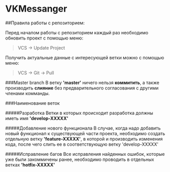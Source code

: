 # VKMessanger

##Правила работы с репозиторием:

Перед началом работы с репозиторием каждый раз необходимо обновить проект с помощью меню:
>VCS -> Update Project

Получить актуальные данные с интересующей ветки можно с помощью меню:
>VCS -> Git -> Pull

###Master branch
В ветку **'master'** ничего нельзя **коммитить**, а также производить **слияние** без предварительного согласования 
с другими членами комманды.

###Наименование веток

#####Разработка
Ветки в которых происходит разработка должны иметь имя **'develop-XXXXX'**

#####Добавление нового функционала
В случае, когда надо добавить новый функционал к существующей части проекта, необходимо
создать отдельную ветку **'feature-XXXXX'**, в которой и производить изменения кода, после 
чего слить ее в соответствующую ветку 'develop-XXXXX'

#####Исправление багов
Все исправления найденных ошибок, которые уже были закоммичены ранее,
необходимо проводить в отдельных ветках **'hotfix-XXXXX'**
